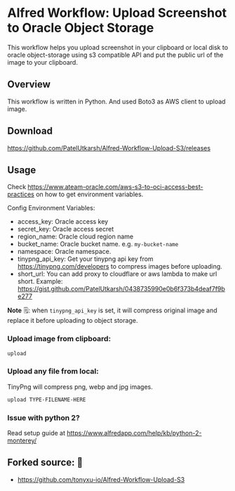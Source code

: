 # Alfred Workflow: Upload Screenshot to Oracle Object Storage

This workflow helps you upload screenshot in your clipboard or local disk to oracle object-storage using s3 compatible API and put the public url of the image to your clipboard.

## Overview

This workflow is written in Python. And used Boto3 as AWS client to upload image.

## Download

https://github.com/PatelUtkarsh/Alfred-Workflow-Upload-S3/releases

## Usage

Check https://www.ateam-oracle.com/aws-s3-to-oci-access-best-practices on how to get environment variables.

Config Environment Variables:

- access_key: Oracle access key
- secret_key: Oracle access secret
- region_name: Oracle cloud region name
- bucket_name: Oracle bucket name. e.g. `my-bucket-name`
- namespace: Oracle namespace.
- tinypng_api_key: Get your tinypng api key from https://tinypng.com/developers to compress images before uploading.
- short_url: You can add proxy to cloudflare or aws lambda to make url short. Example: https://gist.github.com/PatelUtkarsh/0438735990e0b6f373b4deaf7f9be277

**Note** 🗒️: when `tinypng_api_key` is set, it will compress original image and replace it before uploading to object storage.

### Upload image from clipboard:

```bash
upload
```

### Upload any file from local:

TinyPng will compress png, webp and jpg images.


```bash
upload TYPE-FILENAME-HERE
```

### Issue with python 2?
Read setup guide at https://www.alfredapp.com/help/kb/python-2-monterey/

## Forked source: 🙌
- https://github.com/tonyxu-io/Alfred-Workflow-Upload-S3
